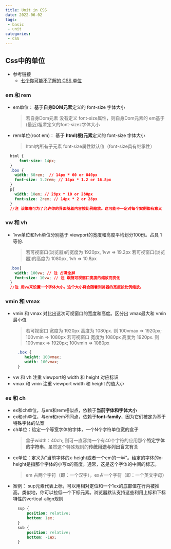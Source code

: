 ```yaml
---
title: Unit in CSS
date: 2022-06-02
tags:
 - basic
 - unit
categories: 
 - CSS
---
```

## Css中的单位
- 参考链接
  + [七个你可能不了解的 CSS 单位](https://juejin.cn/post/6844903446932357127#comment)

### em 和 rem
  - em单位： 基于**自身DOM元素**定义的 font-size 字体大小
    > 若自身Dom元素 没有定义 font-size属性，则自身Dom元素的 em基于(最近)祖辈定义的font-sizez字体大小 
  - rem单位(root em)： 基于 **html(根)元素**定义的 font-size 字体大小
    > html内所有子元素 font-size属性默认值（font-size具有继承性）
  ```css
    html {
        font-size: 14px;
    }
    .box {  
      width: 60rem;  // 14px * 60 or 840px
      font-size: 1.2rem; // 14px * 1.2 or 16.8px
    }
    p{
      width: 10em; // 28px * 10 or 280px
      font-size: 2rem; // 14px * 2 or 28px
    }
    //注 该策略可为了允许你的界面随着内容按比例缩放。这可能不一定对每个案例都有意义
  ```
### vw 和 vh
  - 1vw单位和1vh单位分别基于 viewport的宽度和高度平均划分100份。占具 1 等份.
    > 若可视窗口(浏览器)的宽度为 1920px, 1vw => 19.2px
    > 若可视窗口(浏览器)的高度为 1080px, 1vh => 10.8px
  ```css
    .box{
      width: 100vw; // 注 占满全屏
      font-size: 10vw; // 注 跟随可视窗口宽度的缩放而变化 
    }
    //注 用vw来设置一个字体大小。这个大小将会随着浏览器的宽度按比例缩放。
  ```
### vmin 和 vmax
  - vmin 和 vmax 对比出这次可视窗口的宽度和高度。区分出 vmax最大和 vmin最小值
    > 若可视窗口 宽度为 1920px 高度为 1080px. 则 100vmax => 1920px; 100vmin => 1080px
    > 若可视窗口 宽度为 1080px 高度为 1920px. 则 100vmax => 1920px; 100vmin => 1080px
    ```css
      .box {
         height: 100vmax;
         width: 100vmax;
      }
    ```
  - vw 和 vh 注重 viewport的 width 和 height 对应标识
  - vmax 和 vmin 注重 viewport width 和 height 的值大小
### ex 和 ch
  - ex和ch单位，与em和rem相似点，依赖于**当前字体和字体大小**
  - ex和ch单位，与em和rem不同点，依赖于**font-family**，因为它们被定为基于特殊字体的法案
  - ch单位：给定一个等宽字体的字体，一个N个字符单位宽的盒子
    > 盒子width：40ch;,则可一直容纳一个有40个字符的应用那个**特定字体的字符串**。虽然这个特殊规则的**传统用途与列出盲文有关**
  - ex单位：定义为"当前字体的x-height或者一个em的一半"。给定的字体的x-height是指那个字体的小写x的高度。通常，这是这个字体的中间的标志。
    > em 占两个字符（即：一个汉字），ex占一个字符（即：一个英文字母）
  - 案例： sup元素代表上标，可以用相对定位和一个1ex的底部值在行内被推高。类似地，你可以拉低一个下标元素。浏览器默认支持这些利用上标和下标特性的vertical-align规则
    ```css
      sup {
          position: relative;
          bottom: 1ex;
      }
      sub {
          position: relative;
          bottom: -1ex;
      }
    ```
